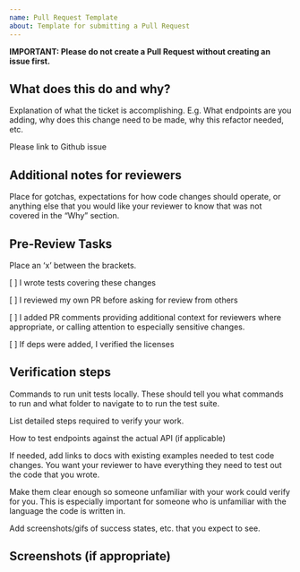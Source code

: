 ```yaml
---
name: Pull Request Template
about: Template for submitting a Pull Request
---
```


<!--
  To make it easier for us to help you, please include as much useful information as possible.

  Useful Links:
  - How to Contribute: hhttps://github.com/Pand-Aid/pandaid-api/docs/development/contributing.md
  - How to File an Issue: https://github.com/Pand-Aid/pandaid-api/docs/development/how-to-file-issue.md/

  Before opening a new issue, please search existing issues:  https://github.com/Pand-Aid/pandaid-api/issues
-->

**IMPORTANT: Please do not create a Pull Request without creating an issue first.**

## What does this do and why?

Explanation of what the ticket is accomplishing. E.g. What endpoints are you adding, why does this change need to be made, why this refactor needed, etc.

Please link to Github issue

## Additional notes for reviewers

Place for gotchas, expectations for how code changes should operate, or anything else that you would like your reviewer to know that was not covered in the “Why” section.

## Pre-Review Tasks

Place an ‘x’ between the brackets.

[ ] I wrote tests covering these changes

[ ] I reviewed my own PR before asking for review from others

[ ] I added PR comments providing additional context for reviewers where appropriate, or calling attention to especially sensitive changes.

[ ] If deps were added, I verified the licenses

## Verification steps

Commands to run unit tests locally. These should tell you what commands to run and what folder to navigate to to run the test suite.

List detailed steps required to verify your work.

How to test endpoints against the actual API (if applicable)

If needed, add links to docs with existing examples needed to test code changes. You want your reviewer to have everything they need to test out the code that you wrote.

Make them clear enough so someone unfamiliar with your work could verify for you. This is especially important for someone who is unfamiliar with the language the code is written in.

Add screenshots/gifs of success states, etc. that you expect to see.

## Screenshots (if appropriate)
